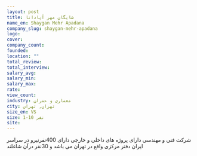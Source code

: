 ```yaml
---
layout: post
title: شایگان مهر آپادانا
name_en: Shaygan Mehr Apadana
company_slug: shaygan-mehr-apadana
logo: 
cover: 
company_count:
founded:
location: ""
total_review: 
total_interview: 
salary_avg: 
salary_min: 
salary_max: 
rate: 
view_count: 
industry: معماری و عمران
city: تهران, تهران
size_en: VS
size: 1-10 نفر
site: 
---
```


شرکت فنی و مهندسی دارای پروژه های داخلی و خارجی دارای 400نفرنیرو در سراسر ایران دفتر مرکزی واقع در تهران می باشد و 30نفر درآن شاغلند
